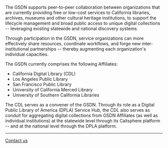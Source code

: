 

The GSDN supports peer-to-peer collaboration between organizations that are currently providing free or low-cost services to California libraries, archives, museums and other cultural heritage institutions, to support the lifecycle management and broad public access to unique digital collections -- leveraging existing statewide and national discovery systems.

Through participation in the GSDN, service organizations can more effectively share resources, coordinate workflows, and forge new inter-institutional partnerships -- thereby augmenting each organization's individual capacities.

The GSDN currently comprises the following Affiliates:

* California Digital Library (CDL)
* Los Angeles Public Library
* San Francisco Public Library
* University of California Merced Library
* University of Southern California Libraries

The CDL serves as a convener of the GSDN. Through its role as a Digital Public Library of America (DPLA) Service Hub, the CDL also serves as conduit for aggregating digital collections from GSDN Affiliates (as well as individual institutions) at the statewide level through its Calisphere platform -- and at the national level through the DPLA platform.

<hr>

 <a href="mailto:oacops@cdlib.org">Contact us</a>


